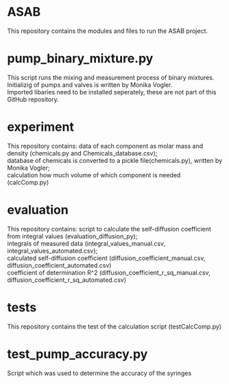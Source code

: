 # ASAB
This repository contains the modules and files to run the ASAB project.  

# pump_binary_mixture.py
This script runs the mixing and measurement process of binary mixtures.  
Initializig of pumps and valves is written by Monika Vogler.  
Imported libaries need to be installed seperately, these are not part of this GitHub repository.  

# experiment
This repository contains:
data of each component as molar mass and density (chemicals.py and Chemicals_database.csv);  
database of chemicals is converted to a pickle file(chemicals.py), written by Monika Vogler;  
calculation how much volume of which component is needed (calcComp.py)  

# evaluation
This repository contains:
script to calculate the self-diffusion coefficient from integral values (evaluation_diffusion_py);  
integrals of measured data (integral_values_manual.csv, integral_values_automated.csv);  
calculated self-diffusion coefficient (diffusion_coefficient_manual.csv, diffusion_coefficient_automated.csv)  
coefficient of determination R^2 (diffusion_coefficient_r_sq_manual.csv, diffusion_coefficient_r_sq_automated.csv)  

# tests
This repository contains the test of the calculation script (testCalcComp.py)  

# test_pump_accuracy.py
Script which was used to determine the accuracy of the syringes  
